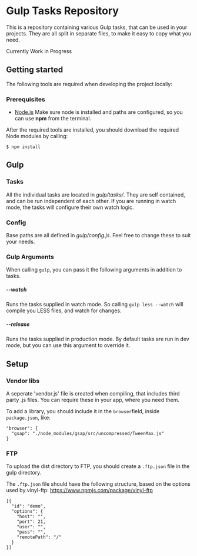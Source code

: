 Gulp Tasks Repository
=====================
This is a repository containing various Gulp tasks, that can be used in your projects.
They are all split in separate files, to make it easy to copy what you need.

Currently Work in Progress

## Getting started
The following tools are required when developing the project locally:

### Prerequisites
* [Node.js](http://nodejs.org/ "Node")
  Make sure node is installed and paths are configured, so you can use **npm** from the terminal.

After the required tools are installed, you should download the required Node modules by calling:

```
$ npm install
```

## Gulp
### Tasks
All the individual tasks are located in *gulp/tasks/*. They are self contained, and can be run independent of each other.
If you are running in watch mode, the tasks will configure their own watch logic.

### Config
Base paths are all defined in *gulp/config.js*. Feel free to change these to suit your needs.

### Gulp Arguments
When calling `gulp`, you can pass it the following arguments in addition to tasks.

##### --watch
Runs the tasks supplied in watch mode. So calling `gulp less --watch` will compile you LESS files, and watch for changes.

##### --release
Runs the tasks supplied in production mode. By default tasks are run in dev mode, but you can use this argument to override it.

## Setup
### Vendor libs
A seperate 'vendor.js' file is created when compiling, that includes third party .js files. You can require these in your app, where you need them.

To add a library, you should include it in the `browser`field, inside `package.json`, like:

```
"browser": {
  "gsap": "./node_modules/gsap/src/uncompressed/TweenMax.js"
}
```

### FTP
To upload the dist directory to FTP, you should create a `.ftp.json` file in the gulp directory.

The `.ftp.json` file should have the following structure, based on the options used by vinyl-ftp: https://www.npmjs.com/package/vinyl-ftp

```
[{
  "id": "demo",
  "options": {
    "host": "",
    "port": 21,
    "user": "",
    "pass": "",
    "remotePath": "/"
  }
}]
```